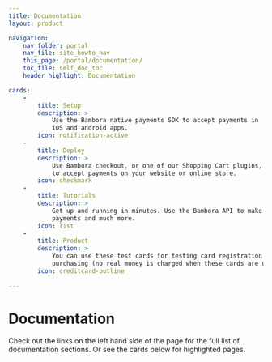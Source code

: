 ```yaml
---
title: Documentation
layout: product

navigation:
    nav_folder: portal 
    nav_file: site_howto_nav 
    this_page: /portal/documentation/
    toc_file: self_doc_toc
    header_highlight: Documentation

cards:
    -                
        title: Setup 
        description: > 
            Use the Bambora native payments SDK to accept payments in 
            iOS and android apps.
        icon: notification-active
    -
        title: Deploy  
        description: > 
            Use Bambora checkout, or one of our Shopping Cart plugins, 
            to accept payments on your website or online store.
        icon: checkmark
    -
        title: Tutorials 
        description: >
            Get up and running in minutes. Use the Bambora API to make 
            payments and much more.
        icon: list
    -
        title: Product 
        description: >
            You can use these test cards for testing card registration and 
            purchasing (no real money is charged when these cards are used).
        icon: creditcard-outline
     
---
```


# Documentation

Check out the links on the left hand side of the page for the full list of 
documentation sections. Or see the cards below for highlighted pages. 

